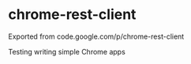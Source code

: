 # chrome-rest-client
Exported from code.google.com/p/chrome-rest-client

Testing writing simple Chrome apps
